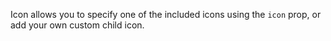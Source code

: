 Icon allows you to specify one of the included icons using the `icon` prop, or
add your own custom child icon.
